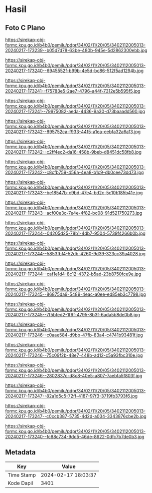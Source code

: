 # Hasil

## Foto C Plano

https://sirekap-obj-formc.kpu.go.id/b4b0/pemilu/pdpr/34/02/11/20/05/3402112005013-20240217-173239--b05d7d78-63be-480b-945e-5d2862300ebb.jpg

https://sirekap-obj-formc.kpu.go.id/b4b0/pemilu/pdpr/34/02/11/20/05/3402112005013-20240217-173240--6945552f-b99b-4e5d-bc86-512f5ad1294b.jpg

https://sirekap-obj-formc.kpu.go.id/b4b0/pemilu/pdpr/34/02/11/20/05/3402112005013-20240217-173241--f75783e5-2ae7-4796-a44f-7312e5b595f5.jpg

https://sirekap-obj-formc.kpu.go.id/b4b0/pemilu/pdpr/34/02/11/20/05/3402112005013-20240217-173241--79975082-aeda-4436-9a30-d73baaadd560.jpg

https://sirekap-obj-formc.kpu.go.id/b4b0/pemilu/pdpr/34/02/11/20/05/3402112005013-20240217-173242--895752ca-f933-44f5-a1ea-eebfa32a6a13.jpg

https://sirekap-obj-formc.kpu.go.id/b4b0/pemilu/pdpr/34/02/11/20/05/3402112005013-20240217-173242--c2ff4ec2-da16-458b-9beb-d8451dc58fb8.jpg

https://sirekap-obj-formc.kpu.go.id/b4b0/pemilu/pdpr/34/02/11/20/05/3402112005013-20240217-173242--c8cfb759-456a-4ea8-b1c9-db0cee73dd73.jpg

https://sirekap-obj-formc.kpu.go.id/b4b0/pemilu/pdpr/34/02/11/20/05/3402112005013-20240217-173243--be18547b-c9bd-47e4-bd2c-5c10b185b41e.jpg

https://sirekap-obj-formc.kpu.go.id/b4b0/pemilu/pdpr/34/02/11/20/05/3402112005013-20240217-173243--acf00e3c-7e4e-4f82-bc08-91d521750273.jpg

https://sirekap-obj-formc.kpu.go.id/b4b0/pemilu/pdpr/34/02/11/20/05/3402112005013-20240217-173244--04205d25-78b1-4db7-9504-5739f4266b0b.jpg

https://sirekap-obj-formc.kpu.go.id/b4b0/pemilu/pdpr/34/02/11/20/05/3402112005013-20240217-173244--5853fbf4-52db-4260-9d39-323cc39a4028.jpg

https://sirekap-obj-formc.kpu.go.id/b4b0/pemilu/pdpr/34/02/11/20/05/3402112005013-20240217-173244--caf1e1d4-8c12-4372-b5ad-23b8750fce9e.jpg

https://sirekap-obj-formc.kpu.go.id/b4b0/pemilu/pdpr/34/02/11/20/05/3402112005013-20240217-173245--86875da9-5489-4eac-a0ee-ed85eb3c7798.jpg

https://sirekap-obj-formc.kpu.go.id/b4b0/pemilu/pdpr/34/02/11/20/05/3402112005013-20240217-173245--7f5bfed2-1f6f-4795-8b3f-6ada5b8de0b8.jpg

https://sirekap-obj-formc.kpu.go.id/b4b0/pemilu/pdpr/34/02/11/20/05/3402112005013-20240217-173246--c0aae584-d9bb-47fb-83a4-c4741b93481f.jpg

https://sirekap-obj-formc.kpu.go.id/b4b0/pemilu/pdpr/34/02/11/20/05/3402112005013-20240217-173246--75c09f2b-48e7-448b-ad12-c5a93fbc310e.jpg

https://sirekap-obj-formc.kpu.go.id/b4b0/pemilu/pdpr/34/02/11/20/05/3402112005013-20240217-173246--2802837c-d8c8-40e5-a807-7aebfa5f803f.jpg

https://sirekap-obj-formc.kpu.go.id/b4b0/pemilu/pdpr/34/02/11/20/05/3402112005013-20240217-173247--82a1d5c5-72ff-4187-97f3-3719fb3793f6.jpg

https://sirekap-obj-formc.kpu.go.id/b4b0/pemilu/pdpr/34/02/11/20/05/3402112005013-20240217-173247--c0ccb387-5735-4d2d-a034-3343876cbe2b.jpg

https://sirekap-obj-formc.kpu.go.id/b4b0/pemilu/pdpr/34/02/11/20/05/3402112005013-20240217-173240--fc88c734-9dd5-46de-8622-0dfc7b7de0b3.jpg


## Metadata

| Key        | Value               |
| ---------- | ------------------- |
| Time Stamp | 2024-02-17 18:03:37 |
| Kode Dapil | 3401                |



